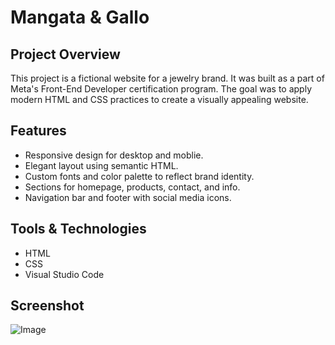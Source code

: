 ﻿# Mangata & Gallo

## Project Overview
This project is a fictional website for a jewelry brand. It was built as a part of Meta's Front-End Developer certification program. The goal was to apply modern HTML and CSS practices to create a visually appealing website.

## Features
- Responsive design for desktop and moblie.
- Elegant layout using semantic HTML.
- Custom fonts and color palette to reflect brand identity.
- Sections for homepage, products, contact, and info.
- Navigation bar and footer with social media icons.

## Tools & Technologies
- HTML
- CSS
- Visual Studio Code

## Screenshot
![Image](https://github.com/user-attachments/assets/4e5281a5-71e8-4b83-91a2-8aebdb3d6ec4)
